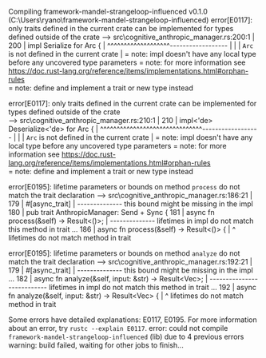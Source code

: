  Compiling framework-mandel-strangeloop-influenced v0.1.0 (C:\Users\ryano\framework-mandel-strangeloop-influenced)
error[E0117]: only traits defined in the current crate can be implemented for types defined outside of the crate
   --> src\cognitive_anthropic_manager.rs:200:1
    |
200 | impl Serialize for Arc<CognitiveNode> {
    | ^^^^^^^^^^^^^^^^^^^------------------
    |                    |
    |                    `Arc` is not defined in the current crate
    |
    = note: impl doesn't have any local type before any uncovered type parameters
    = note: for more information see https://doc.rust-lang.org/reference/items/implementations.html#orphan-rules        
    = note: define and implement a trait or new type instead

error[E0117]: only traits defined in the current crate can be implemented for types defined outside of the crate        
   --> src\cognitive_anthropic_manager.rs:210:1
    |
210 | impl<'de> Deserialize<'de> for Arc<CognitiveNode> {
    | ^^^^^^^^^^^^^^^^^^^^^^^^^^^^^^^------------------
    |                                |
    |                                `Arc` is not defined in the current crate
    |
    = note: impl doesn't have any local type before any uncovered type parameters
    = note: for more information see https://doc.rust-lang.org/reference/items/implementations.html#orphan-rules        
    = note: define and implement a trait or new type instead

error[E0195]: lifetime parameters or bounds on method `process` do not match the trait declaration
   --> src\cognitive_anthropic_manager.rs:186:21
    |
179 | #[async_trait]
    | -------------- this bound might be missing in the impl
180 | pub trait AnthropicManager: Send + Sync {
181 |     async fn process(&self) -> Result<()>;
    |              -------------- lifetimes in impl do not match this method in trait
...
186 |     async fn process(&self) -> Result<()> {
    |                     ^ lifetimes do not match method in trait

error[E0195]: lifetime parameters or bounds on method `analyze` do not match the trait declaration
   --> src\cognitive_anthropic_manager.rs:192:21
    |
179 | #[async_trait]
    | -------------- this bound might be missing in the impl
...
182 |     async fn analyze(&self, input: &str) -> Result<Vec<CognitiveNode>>;
    |              --------------------------- lifetimes in impl do not match this method in trait
...
192 |     async fn analyze(&self, input: &str) -> Result<Vec<CognitiveNode>> {
    |                     ^ lifetimes do not match method in trait

Some errors have detailed explanations: E0117, E0195.
For more information about an error, try `rustc --explain E0117`.
error: could not compile `framework-mandel-strangeloop-influenced` (lib) due to 4 previous errors
warning: build failed, waiting for other jobs to finish...